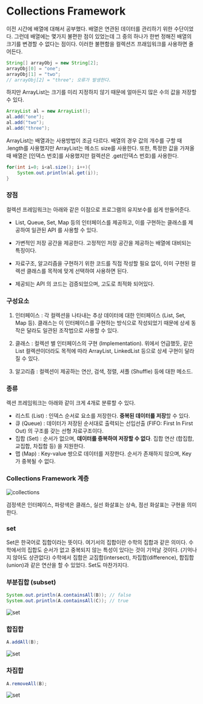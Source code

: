 # Collections Framework
이전 시간에 배열에 대해서 공부했다. 배열은 연관된 데이터를 관리하기 위한 수단이었다. 그런데 배열에는 몇가지 불편한 점이 있었는데 그 중의 하나가 한번 정해진 배열의 크기를 변경할 수 없다는 점이다. 이러한 불편함을 컬렉션즈 프래임워크를 사용하면 줄어든다.
```java
String[] arrayObj = new String[2];
arrayObj[0] = "one";
arrayObj[1] = "two";
// arrayObj[2] = "three"; 오류가 발생한다.
```
하지만 ArrayList는 크기를 미리 지정하지 않기 때문에 얼마든지 많은 수의 값을 저장할 수 있다.
```java
ArrayList al = new ArrayList();
al.add("one");
al.add("two");
al.add("three");
```
ArrayList는 배열과는 사용방법이 조금 다르다. 배열의 경우 값의 개수를 구할 때 .length를 사용했지만 ArrayList는 메소드 size를 사용한다. 또한, 특정한 값을 가져올 때 배열은 [인덱스 번호]를 사용했지만 컬렉션은 .get(인덱스 번호)를 사용한다.
```java
for(int i=0; i<al.size(); i++){
    System.out.println(al.get(i));
}
```
### 장점
컬렉션 프레임워크는 아래와 같은 이점으로 프로그램의 유지보수를 쉽게 만들어준다.

+ List, Queue, Set, Map 등의 인터페이스를 제공하고, 이를 구현하는 클래스를 제공하여 일관된 API 를 사용할 수 있다.

+ 가변적인 저장 공간을 제공한다. 고정적인 저장 공간을 제공하는 배열에 대비되는 특징이다.

+ 자료구조, 알고리즘을 구현하기 위한 코드를 직접 작성할 필요 없이, 이미 구현된 컬렉션 클래스를 목적에 맞게 선택하여 사용하면 된다.

+ 제공되는 API 의 코드는 검증되었으며, 고도로 최적화 되어있다.

### 구성요소
1. 인터페이스 : 각 컬렉션을 나타내는 추상 데이터에 대한 인터페이스 (List, Set, Map 등). 클래스는 이 인터페이스를 구현하는 방식으로 작성되었기 때문에 상세 동작은 달라도 일관된 조작법으로 사용할 수 있다.

2. 클래스 : 컬렉션 별 인터페이스의 구현 (Implementation). 위에서 언급했듯, 같은 List 컬렉션이더라도 목적에 따라 ArrayList, LinkedList 등으로 상세 구현이 달라질 수 있다.

3. 알고리즘 : 컬렉션이 제공하는 연산, 검색, 정렬, 셔플 (Shuffle) 등에 대한 메소드.

### 종류
렉션 프레임워크는 아래와 같이 크게 4개로 분류할 수 있다.

+ 리스트 (List) : 인덱스 순서로 요소를 저장한다. **중복된 데이터를 저장**할 수 있다.
+ 큐 (Queue) : 데이터가 저장된 순서대로 출력되는 선입선출 (FIFO: First In First Out) 의 구조를 갖는 선형 자료구조이다.
+ 집합 (Set) : 순서가 없으며, **데이터를 중복하여 저장할 수 없다**. 집합 연산 (합집합, 교집합, 차집합 등) 을 지원한다.
+ 맵 (Map) : Key-value 쌍으로 데이터를 저장한다. 순서가 존재하지 않으며, Key 가 중복될 수 없다.

### Collections Framework 계층

![collections](https://hudi.blog/static/1bacac1babc556100455a8c64e7658da/e6c4b/2.png)

검정색은 인터페이스, 파랑색은 클래스, 실선 화살표는 상속, 점선 화살표는 구현을 의미한다.

### set
Set은 한국어로 집합이라는 뜻이다. 여기서의 집합이란 수학의 집합과 같은 의미다. 수학에서의 집합도 순서가 없고 중복되지 않는 특성이 있다는 것이 기억날 것이다. (기억나지 않아도 상관없다) 수학에서 집합은 교집합(intersect), 차집합(difference), 합집합(union)과 같은 연산을 할 수 있었다. Set도 마찬가지다.

### 부분집합 (subset)
```java
System.out.println(A.containsAll(B)); // false
System.out.println(A.containsAll(C)); // true
```
![set](https://s3.ap-northeast-2.amazonaws.com/opentutorials-user-file/module/516/2155.png)

### 합집합
```java
A.addAll(B);
```
![set](https://s3.ap-northeast-2.amazonaws.com/opentutorials-user-file/module/516/2156.png)

### 차집합
```java
A.removeAll(B);
```
![set](https://s3.ap-northeast-2.amazonaws.com/opentutorials-user-file/module/516/2158.png)
